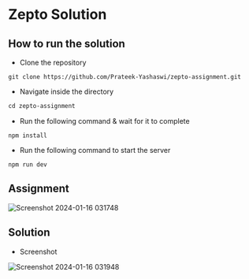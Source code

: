 # Zepto Solution

## How to run the solution

- Clone the repository

```console
git clone https://github.com/Prateek-Yashaswi/zepto-assignment.git
```

- Navigate inside the directory

```txt
cd zepto-assignment
```

- Run the following command & wait for it to complete

```console
npm install
```

- Run the following command to start the server

```console
npm run dev
```

## Assignment

![Screenshot 2024-01-16 031748](https://github.com/Prateek-Yashaswi/zepto-assignment/assets/60723631/cf15ca69-a638-4bf5-bab1-87e03512ddb0)

## Solution

- Screenshot

![Screenshot 2024-01-16 031948](https://github.com/Prateek-Yashaswi/zepto-assignment/assets/60723631/bca663b7-2a9d-4bd2-8706-30f186484f05)
